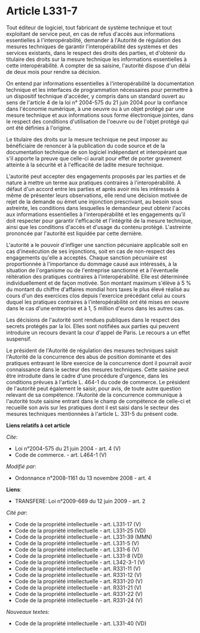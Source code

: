# Article L331-7

Tout éditeur de logiciel, tout fabricant de système technique et tout exploitant de service peut, en cas de refus d'accès aux
informations essentielles à l'interopérabilité, demander à l'Autorité de régulation des mesures techniques de garantir
l'interopérabilité des systèmes et des services existants, dans le respect des droits des parties, et d'obtenir du titulaire
des droits sur la mesure technique les informations essentielles à cette interopérabilité. A compter de sa saisine,
l'autorité dispose d'un délai de deux mois pour rendre sa décision. 

On entend par informations essentielles à l'interopérabilité la documentation technique et les interfaces de programmation
nécessaires pour permettre à un dispositif technique d'accéder, y compris dans un standard ouvert au sens de l'article 4 de
la loi n° 2004-575 du 21 juin 2004 pour la confiance dans l'économie numérique, à une oeuvre ou à un objet protégé par une
mesure technique et aux informations sous forme électronique jointes, dans le respect des conditions d'utilisation de
l'oeuvre ou de l'objet protégé qui ont été définies à l'origine. 

Le titulaire des droits sur la mesure technique ne peut imposer au bénéficiaire de renoncer à la publication du code source
et de la documentation technique de son logiciel indépendant et interopérant que s'il apporte la preuve que celle-ci aurait
pour effet de porter gravement atteinte à la sécurité et à l'efficacité de ladite mesure technique.

L'autorité peut accepter des engagements proposés par les parties et de nature à mettre un terme aux pratiques contraires à
l'interopérabilité. A défaut d'un accord entre les parties et après avoir mis les intéressés à même de présenter leurs
observations, elle rend une décision motivée de rejet de la demande ou émet une injonction prescrivant, au besoin sous
astreinte, les conditions dans lesquelles le demandeur peut obtenir l'accès aux informations essentielles à
l'interopérabilité et les engagements qu'il doit respecter pour garantir l'efficacité et l'intégrité de la mesure technique,
ainsi que les conditions d'accès et d'usage du contenu protégé. L'astreinte prononcée par l'autorité est liquidée par cette
dernière.

L'autorité a le pouvoir d'infliger une sanction pécuniaire applicable soit en cas d'inexécution de ses injonctions, soit en
cas de non-respect des engagements qu'elle a acceptés. Chaque sanction pécuniaire est proportionnée à l'importance du dommage
causé aux intéressés, à la situation de l'organisme ou de l'entreprise sanctionné et à l'éventuelle réitération des pratiques
contraires à l'interopérabilité. Elle est déterminée individuellement et de façon motivée. Son montant maximum s'élève à 5 %
du montant du chiffre d'affaires mondial hors taxes le plus élevé réalisé au cours d'un des exercices clos depuis l'exercice
précédant celui au cours duquel les pratiques contraires à l'interopérabilité ont été mises en oeuvre dans le cas d'une
entreprise et à 1, 5 million d'euros dans les autres cas. 

Les décisions de l'autorité sont rendues publiques dans le respect des secrets protégés par la loi. Elles sont notifiées aux
parties qui peuvent introduire un recours devant la cour d'appel de Paris. Le recours a un effet suspensif. 

Le président de l'Autorité de régulation des mesures techniques saisit l'Autorité de la concurrence des abus de position
dominante et des pratiques entravant le libre exercice de la concurrence dont il pourrait avoir connaissance dans le secteur
des mesures techniques. Cette saisine peut être introduite dans le cadre d'une procédure d'urgence, dans les conditions
prévues à l'article L. 464-1 du code de commerce. Le président de l'autorité peut également le saisir, pour avis, de toute
autre question relevant de sa compétence. l'Autorité de la concurrence communique à l'autorité toute saisine entrant dans le
champ de compétence de celle-ci et recueille son avis sur les pratiques dont il est saisi dans le secteur des mesures
techniques mentionnées à l'article L. 331-5 du présent code.

**Liens relatifs à cet article**

_Cite_:

  - Loi n°2004-575 du 21 juin 2004 - art. 4 (V)
  - Code de commerce. - art. L464-1 (V)

_Modifié par_:

  - Ordonnance n°2008-1161 du 13 novembre 2008 - art. 4

**Liens**:

  - TRANSFERE: Loi n°2009-669 du 12 juin 2009 - art. 2

_Cité par_:

  - Code de la propriété intellectuelle - art. L331-17 (V)
  - Code de la propriété intellectuelle - art. L331-25 (VD)
  - Code de la propriété intellectuelle - art. L331-39 (MMN)
  - Code de la propriété intellectuelle - art. L331-5 (V)
  - Code de la propriété intellectuelle - art. L331-6 (V)
  - Code de la propriété intellectuelle - art. L331-8 (VD)
  - Code de la propriété intellectuelle - art. L342-3-1 (V)
  - Code de la propriété intellectuelle - art. R331-11 (V)
  - Code de la propriété intellectuelle - art. R331-12 (V)
  - Code de la propriété intellectuelle - art. R331-20 (V)
  - Code de la propriété intellectuelle - art. R331-21 (V)
  - Code de la propriété intellectuelle - art. R331-22 (V)
  - Code de la propriété intellectuelle - art. R331-24 (V)

_Nouveaux textes_:

  - Code de la propriété intellectuelle - art. L331-40 (VD)
